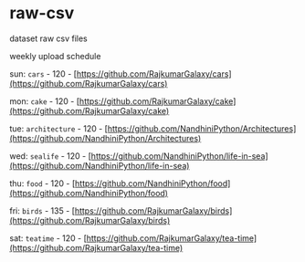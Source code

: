 # raw-csv

dataset raw csv files

weekly upload schedule

sun: `cars`           - 120 - [https://github.com/RajkumarGalaxy/cars](https://github.com/RajkumarGalaxy/cars)

mon: `cake`           - 120 - [https://github.com/RajkumarGalaxy/cake](https://github.com/RajkumarGalaxy/cake)

tue: `architecture`   - 120 - [https://github.com/NandhiniPython/Architectures](https://github.com/NandhiniPython/Architectures)

wed: `sealife`        - 120 - [https://github.com/NandhiniPython/life-in-sea](https://github.com/NandhiniPython/life-in-sea)

thu: `food`           - 120 - [https://github.com/NandhiniPython/food](https://github.com/NandhiniPython/food)

fri: `birds`          - 135 - [https://github.com/RajkumarGalaxy/birds](https://github.com/RajkumarGalaxy/birds)

sat: `teatime`        - 120 - [https://github.com/RajkumarGalaxy/tea-time](https://github.com/RajkumarGalaxy/tea-time)

